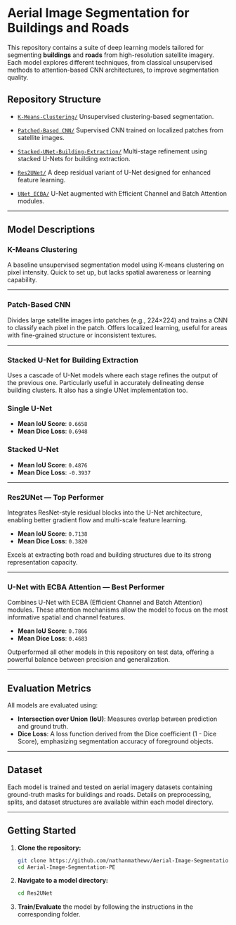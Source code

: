 # Aerial Image Segmentation for Buildings and Roads

This repository contains a suite of deep learning models tailored for segmenting **buildings** and **roads** from high-resolution satellite imagery. Each model explores different techniques, from classical unsupervised methods to attention-based CNN architectures, to improve segmentation quality.

## Repository Structure

* [`K-Means-Clustering/`](./K-Means-Clustering)
  Unsupervised clustering-based segmentation.

* [`Patched-Based CNN/`](./Patched-Based%20CNN)
  Supervised CNN trained on localized patches from satellite images.

* [`Stacked-UNet-Building-Extraction/`](./Stacked-UNet-Building-Extraction)
  Multi-stage refinement using stacked U-Nets for building extraction.

* [`Res2UNet/`](./Res2UNet)
  A deep residual variant of U-Net designed for enhanced feature learning.

* [`UNet_ECBA/`](./UNet_ECBA)
  U-Net augmented with Efficient Channel and Batch Attention modules.

---

## Model Descriptions

### K-Means Clustering

A baseline unsupervised segmentation model using K-means clustering on pixel intensity. Quick to set up, but lacks spatial awareness or learning capability.

---

### Patch-Based CNN

Divides large satellite images into patches (e.g., 224×224) and trains a CNN to classify each pixel in the patch. Offers localized learning, useful for areas with fine-grained structure or inconsistent textures.

---

### Stacked U-Net for Building Extraction

Uses a cascade of U-Net models where each stage refines the output of the previous one. Particularly useful in accurately delineating dense building clusters. It also has a single UNet implementation too.

### Single U-Net
* **Mean IoU Score**: `0.6658`
* **Mean Dice Loss**: `0.6948`

### Stacked U-Net
* **Mean IoU Score**: `0.4876`
* **Mean Dice Loss**: `-0.3937`

---

### Res2UNet — Top Performer

Integrates ResNet-style residual blocks into the U-Net architecture, enabling better gradient flow and multi-scale feature learning.

* **Mean IoU Score**: `0.7138`
* **Mean Dice Loss**: `0.3820`

Excels at extracting both road and building structures due to its strong representation capacity.

---

### U-Net with ECBA Attention — Best Performer

Combines U-Net with ECBA (Efficient Channel and Batch Attention) modules. These attention mechanisms allow the model to focus on the most informative spatial and channel features.

* **Mean IoU Score**: `0.7866`
* **Mean Dice Loss**: `0.4683`

Outperformed all other models in this repository on test data, offering a powerful balance between precision and generalization.

---

## Evaluation Metrics

All models are evaluated using:

* **Intersection over Union (IoU)**: Measures overlap between prediction and ground truth.
* **Dice Loss**: A loss function derived from the Dice coefficient (1 - Dice Score), emphasizing segmentation accuracy of foreground objects.

---

## Dataset

Each model is trained and tested on aerial imagery datasets containing ground-truth masks for buildings and roads. Details on preprocessing, splits, and dataset structures are available within each model directory.

---

## Getting Started

1. **Clone the repository:**

   ```bash
   git clone https://github.com/nathanmathewv/Aerial-Image-Segmentation-PE.git
   cd Aerial-Image-Segmentation-PE
   ```

2. **Navigate to a model directory:**

   ```bash
   cd Res2UNet
   ```

3. **Train/Evaluate** the model by following the instructions in the corresponding folder.
